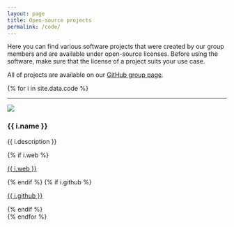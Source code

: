 ```yaml
---
layout: page
title: Open-source projects
permalink: /code/
---
```


Here you can find various software projects that were created by our group members and are available under open-source licenses. Before using the software, make sure that the license of a project suits your use case.

All of projects are available on our [GitHub group page](https://github.com/tudelft3d).

{% for i in site.data.code %}
<hr>
<div class="media">
  <a class="media-left">
    <img src="{{ "/img/code/" | append: i.image | prepend: site.baseurl }}">
  </a>
  <div class="media-body">
    <h3 class="media-heading">{{ i.name }}</h3>
    <p>{{ i.description }}</p>
    {% if i.web %}
      <p><i class="fa fa-external-link"></i> <a href="{{ i.web }}">{{ i.web }}</a></p>
    {% endif %}
    {% if i.github %}
      <p><i class="fa fa-github"></i> <a href="{{ i.github }}">{{ i.github }}</a></p>
    {% endif %}
  </div>
</div>
{% endfor %}



